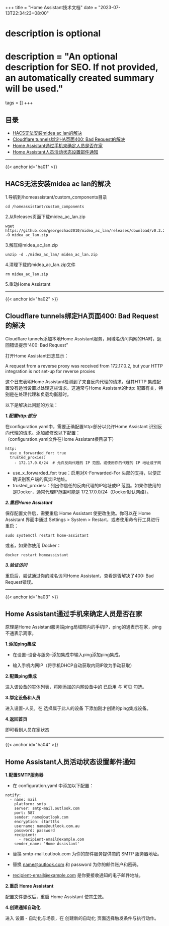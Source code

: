 +++
title = "Home Assistant技术文档"
date = "2023-07-13T22:34:23+08:00"

#
# description is optional
#
# description = "An optional description for SEO. If not provided, an automatically created summary will be used."

tags = []
+++

## 目录
* [HACS无法安装midea ac lan的解决](#ha01)
* [Cloudflare tunnels绑定HA页面400: Bad Request的解决](#ha02)
* [Home Assistant通过手机来确定人员是否在家](#ha03)
* [Home Assistant人员活动状态设置邮件通知](#ha04)

---

{{< anchor id="ha01" >}}

## HACS无法安装midea ac lan的解决

1.导航到/homeassistant/custom_components目录

```
cd /homeassistant/custom_components
```


2.从Releases页面下载midea_ac_lan.zip

```
wget https://github.com/georgezhao2010/midea_ac_lan/releases/download/v0.3.22/midea_ac_lan.zip -O midea_ac_lan.zip
```

3.解压缩midea_ac_lan.zip

```
unzip -d ./midea_ac_lan/ midea_ac_lan.zip
```

4.清理下载的midea_ac_lan.zip文件

```
rm midea_ac_lan.zip
```

5.重动Home Assistant

---

{{< anchor id="ha02" >}}

## Cloudflare tunnels绑定HA页面400: Bad Request的解决

Cloudflare tunnels添加本地Home Assistant服务，用域名访问内网的HA时，返回错误提示“400: Bad Request”

打开Home Assistant日志显示：

A request from a reverse proxy was received from 172.17.0.2, but your HTTP integration is not set-up for reverse proxies

这个日志表明Home Assistant检测到了来自反向代理的请求，但其HTTP 集成配置没有适当设置以处理这些请求。这通常与Home Assistant的http: 配置有关，特别是在处理代理和负载均衡器时。

以下是解决此问题的方法：

***1.配置http:部分***

在configuration.yaml中，需要正确配置http:部分以允许Home Assistant 识别反向代理的请求。添加或修改以下配置：  
（configuration.yaml文件在Home Assistant根目录下）
```
http:
  use_x_forwarded_for: true
  trusted_proxies:
    - 172.17.0.0/24  # 允许反向代理的 IP 范围，或使用你的代理的 IP 地址或子网
```
* use_x_forwarded_for: true：启用对X-Forwarded-For 头部的支持，以便正确识别客户端的真实IP地址。  
* trusted_proxies:：列出你信任的反向代理的IP地址或IP 范围。如果你使用的是Docker，通常代理IP范围可能是 172.17.0.0/24（Docker默认网络）。

***2.重启Home Assistant***

保存配置文件后，需要重启 Home Assistant 使更改生效。你可以在 Home Assistant 界面中通过 Settings > System > Restart，或者使用命令行工具进行重启：
```
sudo systemctl restart home-assistant
```
或者，如果你使用 Docker：
```
docker restart homeassistant
```

***3.验证访问***

重启后，尝试通过你的域名访问Home Assistant，查看是否解决了400: Bad Request错误。

---


{{< anchor id="ha03" >}}

## Home Assistant通过手机来确定人员是否在家

原理是Home Assistant服务端ping局域网内的手机IP，ping的通表示在家，ping不通表示离家。

**1.添加ping集成**

* 在设置-设备与服务-添加集成中输入ping添加ping集成。

* 输入手机内网IP（将手机DHCP自动获取内网IP改为手动获取）

**2.配置ping集成**

进入该设备的实体列表，将刚添加的内网设备中的 已启用 与 可见 勾选。

**3.绑定设备和人员**

进入设置-人员，在 选择属于此人的设备 下添加刚才创建的ping集成设备。

**4.返回首页**

即可看到人员在家状态


---


{{< anchor id="ha04" >}}

## Home Assistant人员活动状态设置邮件通知

**1.配置SMTP服务器**

* 在 configuration.yaml 中添加以下配置：
```
notify:
  - name: mail
    platform: smtp
    server: smtp-mail.outlook.com
    port: 587
    sender: name@outlook.com
    encryption: starttls
    username: name@outlook.com.au
    password: password
    recipient:
      - recipient-email@example.com
    sender_name: 'Home Assistant'
```

* 替换 smtp-mail.outlook.com 为你的邮件服务提供商的 SMTP 服务器地址。

* 替换 name@outlook.com 和 password 为你的邮件账户和密码。

* recipient-email@example.com 是你要接收通知的电子邮件地址。

**2.重启 Home Assistant**

配置文件更改后，重启 Home Assistant 使其生效。

**4.创建通知自动化**

进入 设置 - 自动化与场景，在 创建新的自动化 页面选择触发条件与执行动作。
